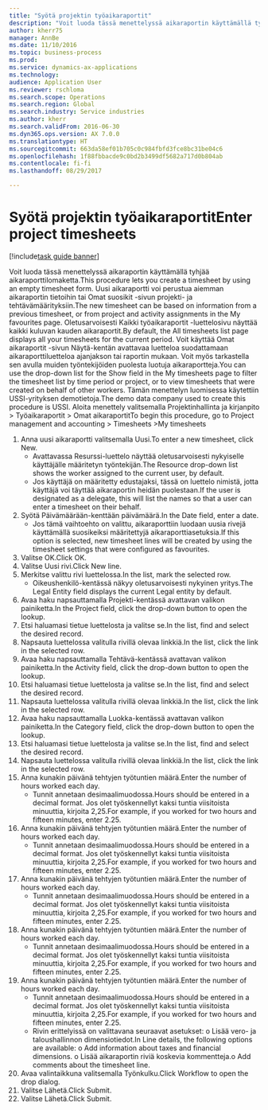 ```yaml
--- 
title: "Syötä projektin työaikaraportit"
description: "Voit luoda tässä menettelyssä aikaraportin käyttämällä tyhjää aikaraporttilomaketta."
author: kherr75
manager: AnnBe
ms.date: 11/10/2016
ms.topic: business-process
ms.prod: 
ms.service: dynamics-ax-applications
ms.technology: 
audience: Application User
ms.reviewer: rschloma
ms.search.scope: Operations
ms.search.region: Global
ms.search.industry: Service industries
ms.author: kherr
ms.search.validFrom: 2016-06-30
ms.dyn365.ops.version: AX 7.0.0
ms.translationtype: HT
ms.sourcegitcommit: 663da58ef01b705c0c984fbfd3fce8bc31be04c6
ms.openlocfilehash: 1f88fbbacde9c0bd2b3499df5682a717d0b804ab
ms.contentlocale: fi-fi
ms.lasthandoff: 08/29/2017

---
```

# <a name="enter-project-timesheets"></a><span data-ttu-id="9d174-103">Syötä projektin työaikaraportit</span><span class="sxs-lookup"><span data-stu-id="9d174-103">Enter project timesheets</span></span>

[!include[task guide banner](../../includes/task-guide-banner.md)]

<span data-ttu-id="9d174-104">Voit luoda tässä menettelyssä aikaraportin käyttämällä tyhjää aikaraporttilomaketta.</span><span class="sxs-lookup"><span data-stu-id="9d174-104">This procedure lets you create a timesheet by using an empty timesheet form.</span></span> <span data-ttu-id="9d174-105">Uusi aikaraportti voi perustua aiemman aikaraportin tietoihin tai Omat suosikit -sivun projekti- ja tehtävämäärityksiin.</span><span class="sxs-lookup"><span data-stu-id="9d174-105">The new timesheet can be based on information from a previous timesheet, or from project and activity assignments in the My favourites page.</span></span> <span data-ttu-id="9d174-106">Oletusarvoisesti Kaikki työaikaraportit -luettelosivu näyttää kaikki kuluvan kauden aikaraportit.</span><span class="sxs-lookup"><span data-stu-id="9d174-106">By default, the All timesheets list page displays all your timesheets for the current period.</span></span> <span data-ttu-id="9d174-107">Voit käyttää Omat aikaraportit -sivun Näytä-kentän avattavaa luetteloa suodattamaan aikaraporttiluetteloa ajanjakson tai raportin mukaan. Voit myös tarkastella sen avulla muiden työntekijöiden puolesta luotuja aikaraportteja.</span><span class="sxs-lookup"><span data-stu-id="9d174-107">You can use the drop-down list for the Show field in the My timesheets page to filter the timesheet list by time period or project, or to view timesheets that were created on behalf of other workers.</span></span> <span data-ttu-id="9d174-108">Tämän menettelyn luomisessa käytettiin USSI-yrityksen demotietoja.</span><span class="sxs-lookup"><span data-stu-id="9d174-108">The demo data company used to create this procedure is USSI.</span></span> <span data-ttu-id="9d174-109">Aloita menettely valitsemalla Projektinhallinta ja kirjanpito > Työaikaraportit > Omat aikaraportit</span><span class="sxs-lookup"><span data-stu-id="9d174-109">To begin this procedure, go to Project management and accounting > Timesheets >My timesheets</span></span>

1. <span data-ttu-id="9d174-110">Anna uusi aikaraportti valitsemalla Uusi.</span><span class="sxs-lookup"><span data-stu-id="9d174-110">To enter a new timesheet, click New.</span></span>
    * <span data-ttu-id="9d174-111">Avattavassa Resurssi-luettelo näyttää oletusarvoisesti nykyiselle käyttäjälle määritetyn työntekijän.</span><span class="sxs-lookup"><span data-stu-id="9d174-111">The Resource drop-down list shows the worker assigned to the current user, by default.</span></span>  
    * <span data-ttu-id="9d174-112">Jos käyttäjä on määritetty edustajaksi, tässä on luettelo nimistä, jotta käyttäjä voi täyttää aikaraportin heidän puolestaan.</span><span class="sxs-lookup"><span data-stu-id="9d174-112">If the user is designated as a delegate, this will list the names so that a user can enter a timesheet on their behalf.</span></span>  
2. <span data-ttu-id="9d174-113">Syötä Päivämäärään-kenttään päivämäärä.</span><span class="sxs-lookup"><span data-stu-id="9d174-113">In the Date field, enter a date.</span></span>
    * <span data-ttu-id="9d174-114">Jos tämä vaihtoehto on valittu, aikaraporttiin luodaan uusia rivejä käyttämällä suosikeiksi määritettyjä aikaraporttiasetuksia.</span><span class="sxs-lookup"><span data-stu-id="9d174-114">If this option is selected, new timesheet lines will be created by using the timesheet settings that were configured as favourites.</span></span>  
3. <span data-ttu-id="9d174-115">Valitse OK.</span><span class="sxs-lookup"><span data-stu-id="9d174-115">Click OK.</span></span>
4. <span data-ttu-id="9d174-116">Valitse Uusi rivi.</span><span class="sxs-lookup"><span data-stu-id="9d174-116">Click New line.</span></span>
5. <span data-ttu-id="9d174-117">Merkitse valittu rivi luettelossa.</span><span class="sxs-lookup"><span data-stu-id="9d174-117">In the list, mark the selected row.</span></span>
    * <span data-ttu-id="9d174-118">Oikeushenkilö-kentässä näkyy oletusarvoisesti nykyinen yritys.</span><span class="sxs-lookup"><span data-stu-id="9d174-118">The Legal Entity field displays the current Legal entity by default.</span></span>   
6. <span data-ttu-id="9d174-119">Avaa haku napsauttamalla Projekti-kentässä avattavan valikon painiketta.</span><span class="sxs-lookup"><span data-stu-id="9d174-119">In the Project field, click the drop-down button to open the lookup.</span></span>
7. <span data-ttu-id="9d174-120">Etsi haluamasi tietue luettelosta ja valitse se.</span><span class="sxs-lookup"><span data-stu-id="9d174-120">In the list, find and select the desired record.</span></span>
8. <span data-ttu-id="9d174-121">Napsauta luettelossa valitulla rivillä olevaa linkkiä.</span><span class="sxs-lookup"><span data-stu-id="9d174-121">In the list, click the link in the selected row.</span></span>
9. <span data-ttu-id="9d174-122">Avaa haku napsauttamalla Tehtävä-kentässä avattavan valikon painiketta.</span><span class="sxs-lookup"><span data-stu-id="9d174-122">In the Activity field, click the drop-down button to open the lookup.</span></span>
10. <span data-ttu-id="9d174-123">Etsi haluamasi tietue luettelosta ja valitse se.</span><span class="sxs-lookup"><span data-stu-id="9d174-123">In the list, find and select the desired record.</span></span>
11. <span data-ttu-id="9d174-124">Napsauta luettelossa valitulla rivillä olevaa linkkiä.</span><span class="sxs-lookup"><span data-stu-id="9d174-124">In the list, click the link in the selected row.</span></span>
12. <span data-ttu-id="9d174-125">Avaa haku napsauttamalla Luokka-kentässä avattavan valikon painiketta.</span><span class="sxs-lookup"><span data-stu-id="9d174-125">In the Category field, click the drop-down button to open the lookup.</span></span>
13. <span data-ttu-id="9d174-126">Etsi haluamasi tietue luettelosta ja valitse se.</span><span class="sxs-lookup"><span data-stu-id="9d174-126">In the list, find and select the desired record.</span></span>
14. <span data-ttu-id="9d174-127">Napsauta luettelossa valitulla rivillä olevaa linkkiä.</span><span class="sxs-lookup"><span data-stu-id="9d174-127">In the list, click the link in the selected row.</span></span>
15. <span data-ttu-id="9d174-128">Anna kunakin päivänä tehtyjen työtuntien määrä.</span><span class="sxs-lookup"><span data-stu-id="9d174-128">Enter the number of hours worked each day.</span></span>
    * <span data-ttu-id="9d174-129">Tunnit annetaan desimaalimuodossa.</span><span class="sxs-lookup"><span data-stu-id="9d174-129">Hours should be entered in a decimal format.</span></span>  <span data-ttu-id="9d174-130">Jos olet työskennellyt kaksi tuntia viisitoista minuuttia, kirjoita 2,25.</span><span class="sxs-lookup"><span data-stu-id="9d174-130">For example, if you worked for two hours and fifteen minutes, enter 2.25.</span></span>   
16. <span data-ttu-id="9d174-131">Anna kunakin päivänä tehtyjen työtuntien määrä.</span><span class="sxs-lookup"><span data-stu-id="9d174-131">Enter the number of hours worked each day.</span></span>
    * <span data-ttu-id="9d174-132">Tunnit annetaan desimaalimuodossa.</span><span class="sxs-lookup"><span data-stu-id="9d174-132">Hours should be entered in a decimal format.</span></span>  <span data-ttu-id="9d174-133">Jos olet työskennellyt kaksi tuntia viisitoista minuuttia, kirjoita 2,25.</span><span class="sxs-lookup"><span data-stu-id="9d174-133">For example, if you worked for two hours and fifteen minutes, enter 2.25.</span></span>   
17. <span data-ttu-id="9d174-134">Anna kunakin päivänä tehtyjen työtuntien määrä.</span><span class="sxs-lookup"><span data-stu-id="9d174-134">Enter the number of hours worked each day.</span></span>
    * <span data-ttu-id="9d174-135">Tunnit annetaan desimaalimuodossa.</span><span class="sxs-lookup"><span data-stu-id="9d174-135">Hours should be entered in a decimal format.</span></span>  <span data-ttu-id="9d174-136">Jos olet työskennellyt kaksi tuntia viisitoista minuuttia, kirjoita 2,25.</span><span class="sxs-lookup"><span data-stu-id="9d174-136">For example, if you worked for two hours and fifteen minutes, enter 2.25.</span></span>   
18. <span data-ttu-id="9d174-137">Anna kunakin päivänä tehtyjen työtuntien määrä.</span><span class="sxs-lookup"><span data-stu-id="9d174-137">Enter the number of hours worked each day.</span></span>
    * <span data-ttu-id="9d174-138">Tunnit annetaan desimaalimuodossa.</span><span class="sxs-lookup"><span data-stu-id="9d174-138">Hours should be entered in a decimal format.</span></span>  <span data-ttu-id="9d174-139">Jos olet työskennellyt kaksi tuntia viisitoista minuuttia, kirjoita 2,25.</span><span class="sxs-lookup"><span data-stu-id="9d174-139">For example, if you worked for two hours and fifteen minutes, enter 2.25.</span></span>   
19. <span data-ttu-id="9d174-140">Anna kunakin päivänä tehtyjen työtuntien määrä.</span><span class="sxs-lookup"><span data-stu-id="9d174-140">Enter the number of hours worked each day.</span></span>
    * <span data-ttu-id="9d174-141">Tunnit annetaan desimaalimuodossa.</span><span class="sxs-lookup"><span data-stu-id="9d174-141">Hours should be entered in a decimal format.</span></span>  <span data-ttu-id="9d174-142">Jos olet työskennellyt kaksi tuntia viisitoista minuuttia, kirjoita 2,25.</span><span class="sxs-lookup"><span data-stu-id="9d174-142">For example, if you worked for two hours and fifteen minutes, enter 2.25.</span></span>   
    * <span data-ttu-id="9d174-143">Rivin erittelyissä on valittavana seuraavat asetukset: o  Lisää vero- ja taloushallinnon dimensiotiedot.</span><span class="sxs-lookup"><span data-stu-id="9d174-143">In Line details, the following options are available:  o  Add information about taxes and financial dimensions.</span></span>  <span data-ttu-id="9d174-144">o    Lisää aikaraportin riviä koskevia kommentteja.</span><span class="sxs-lookup"><span data-stu-id="9d174-144">o    Add comments about the timesheet line.</span></span>  
20. <span data-ttu-id="9d174-145">Avaa valintaikkuna valitsemalla Työnkulku.</span><span class="sxs-lookup"><span data-stu-id="9d174-145">Click Workflow to open the drop dialog.</span></span>
21. <span data-ttu-id="9d174-146">Valitse Lähetä.</span><span class="sxs-lookup"><span data-stu-id="9d174-146">Click Submit.</span></span>
22. <span data-ttu-id="9d174-147">Valitse Lähetä.</span><span class="sxs-lookup"><span data-stu-id="9d174-147">Click Submit.</span></span>


